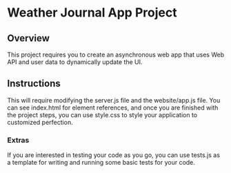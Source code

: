 # Weather Journal App Project
## Overview
This project requires you to create an asynchronous web app that uses Web API and user data to dynamically update the UI.

## Instructions
This will require modifying the server.js file and the website/app.js file. You can see index.html for element references, and once you are finished with the project steps, you can use style.css to style your application to customized perfection.

### Extras
If you are interested in testing your code as you go, you can use tests.js as a template for writing and running some basic tests for your code.
